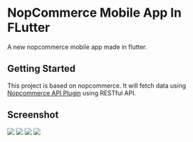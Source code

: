# NopCommerce Mobile App In FLutter

A new nopcommerce mobile app made in flutter.

## Getting Started

This project is based on nopcommerce. It will fetch data using [Nopcommerce API Plugin](https://github.com/gsingh-git/nop-commerce-api) using RESTful API.

## Screenshot

![](screens/home-1.png)
![](screens/home-2.png)
![](screens/home-3.png)
![](screens/drawer.png)